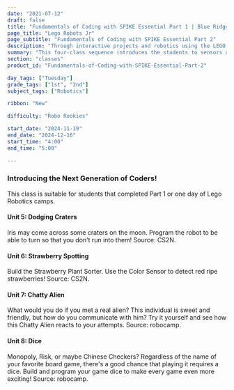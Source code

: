 ```yaml
---
date: "2021-07-12"
draft: false
title: "Fundamentals of Coding with SPIKE Essential Part 1 | Blue Ridge Boost"
page_title: "Lego Robots Jr"
page_subtitle: "Fundamentals of Coding with SPIKE Essential Part 2"
description: "Through interactive projects and robotics using the LEGO SPIKE Essential kit, children will learn programming basics like sequences, algorithms, conditional logic, and repetition.<br>Watch your students develop problem-solving abilities and understand how coding impacts the modern world. The step-by-step lessons foster creativity and spark a passion for STEM fields.<br>This progressive curriculum establishes a firm foundation in computational thinking. Students will be fully prepared to take on more advanced programming down the road."
summary: "This four-class sequence introduces the students to sensors used in robotics and coding robots to respond to stimuli in the environment. Students will construct Lego models that use motors, color sensors, and gyros and create code to bring their creations to life. This class is suitable for students with some previous experience using Lego robots."
section: "classes"
product_id: "Fundamentals-of-Coding-with-SPIKE-Essential-Part-2"

day_tags: ["Tuesday"]
grade_tags: ["1st", "2nd"]
subject_tags: ["Robotics"]

ribbon: "New"

difficulty: "Robo Rookies"

start_date: "2024-11-19"
end_date: "2024-12-16"
start_time: "4:00"
end_time: "5:00"

---
```



<h3>Introducing the Next Generation of Coders!</h3>

This class is suitable for students that completed Part 1 or one day of Lego Robotics camps.

<h4>Unit 5: Dodging Craters</h4>
<p>
Iris may come across some craters on the moon. Program the robot to be able to turn so that you don't run into them! Source: CS2N.

<h4>Unit 6: Strawberry Spotting</h4>
<p>
Build the Strawberry Plant Sorter. Use the Color Sensor to detect red ripe strawberries! Source: CS2N.
</p>

<h4>Unit 7: Chatty Alien</h4>
<p>What would you do if you met a real alien? This individual is sweet and friendly, but how do you communicate with him? Try it yourself and see how this Chatty Alien reacts to your attempts. Source: robocamp.
</p>

<h4>Unit 8: Dice</h4>
<p>Monopoly, Risk, or maybe Chinese Checkers? Regardless of the name of your favorite board game, there's a good chance that playing it requires a dice. Build and program your game dice to make every game even more exciting! Source: robocamp.
</p>